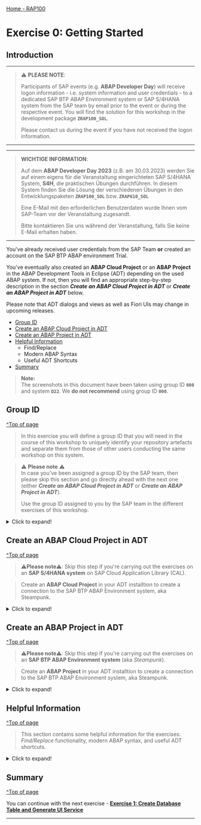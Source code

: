 [Home - RAP100](../../#exercises)

# Exercise 0: Getting Started

## Introduction

---
> ⚠ **PLEASE NOTE**:    
>  
> Participants of SAP events (e.g. **ABAP Developer Day**) will receive logon information - i.e. system information and user credentials - to a dedicated SAP BTP ABAP Environment system or SAP S/4HANA system from the SAP team by email prior to the event or during the respective event.
> You will find the solution for this workshop in the development package **`ZRAP100_SOL`**. 
> >
> Please contact us during the event if you have not received the logon information. 
---

---
> **WICHTIGE INFORMATION**: 
> 
> Auf dem **ABAP Developer Day 2023** (z.B. am 30.03.2023) werden Sie auf einem eigens für die Veranstaltung eingerichteten SAP S/4HANA System, **S4H**, die praktischen Übungen durchführen. In diesem System finden Sie die Lösung der verschiedenen Übungen in den Entwicklungspaketen **`ZRAP100_SOL`** bzw. **`ZRAP610_SOL`**   
> 
> Eine E-Mail mit den erforderlichen Benutzerdaten wurde Ihnen vom SAP-Team vor der Veranstaltung zugesandt.  
>
> Bitte kontaktieren Sie uns während der Veranstaltung, falls Sie keine E-Mail erhalten haben. 
---


You've already received user credentials from the SAP Team  **or** created an account on the SAP BTP ABAP environment Trial.

You've eventually also created an **ABAP Cloud Project** or an **ABAP Project** in the ABAP Development Tools in Eclipse (ADT) depending on the used ABAP system. If not, then you will find an appropriate step-by-step description in the section _**Create an ABAP Cloud Project in ADT**_ or _**Create an ABAP Project in ADT**_ below.

<!--
In this exercise you will define a group ID that you will need in the course of this workshop to uniquely identify your repository artefacts and separate them from those of other users conducting the same workshop on this system.
-->

Please note that ADT dialogs and views as well as Fiori UIs may change in upcoming releases.

<!--
- [Requirements](#requirements) 
- [Group ID](#group-id)
- [Create an ABAP Cloud Project in ADT](#create-an-abap-cloud-project-in-adt)
- [Create an ABAP Project in ADT](#create-an-abap-project-in-adt)
- [Helpful Information](#helpful-information)
  - [Find/Replace](#findreplace)
  - [Modern ABAP Syntax](#modern-abap-syntax)
  - [Useful ADT Shortcuts](#useful-adt-shortcuts)
- [Summary](#summary)
-->

- [Group ID](#group-id)
- [Create an ABAP Cloud Project in ADT](#create-an-abap-cloud-project-in-adt)
- [Create an ABAP Project in ADT](#create-an-abap-project-in-adt)
- [Helpful Information](#helpful-information)
  - Find/Replace
  - Modern ABAP Syntax
  - Useful ADT Shortcuts
- [Summary](#summary)


> **Note:**    
> The screenshots in this document have been taken using group ID **`000`** and system **`D22`**. We **do not recommend** using group ID **`000`**.

<!--
## Requirements
[^Top of page](#)

In order to participate in this hands-on session you MUST have installed the latest version of Eclipse and the latest version of the ABAP Development Tools (ADT) in Eclipse.  

Please check the following two short documents how to do this if you have not already done it:  
- [Install the ABAP Development Tools (ADT)](https://github.com/SAP-samples/abap-platform-rap-workshops/blob/main/requirements_rap_workshops.md#3-install-the-abap-development-tools-adt)  
- [Adapt the Web Browser settings in your ADT installation](https://github.com/SAP-samples/abap-platform-rap-workshops/blob/main/requirements_rap_workshops.md#4-adapt-the-web-browser-settings-in-your-adt-installation)  
-->

## Group ID
[^Top of page](#)

> In this exercise you will define a group ID that you will need in the course of this workshop to uniquely identify your repository artefacts 
> and separate them from those of other users conducting the same workshop on this system.

<!--
> ⚠ **Please note** ⚠  
> For SAP TechEd session AD162, you will be assigned a group ID by the SAP team. Therefore, skip this section and go directly ahead with the next one.
-->

> ⚠ **Please note** ⚠  
> In case you've been assigned a group ID by the SAP team, then please skip this section and go directly ahead with the next one (either _**Create an ABAP Cloud Project in ADT**_ or _**Create an ABAP Project in ADT**_).
> 
> Use the group ID assigned to you by the SAP team in the different exercises of this workshop.

<details>
  <summary>Click to expand!</summary>
   
As the ABAP environment is used by many people, we've defined a naming pattern for each artefact you are going to create to make sure it doesn't conflict with other ones. 
  
For this, you'll find the placeholder **`###`** used in object names that must be replaced with the group ID of your choice during the exercises. 
  
The group ID can contain **a maximum of 3 characters (numbers and/or letters)** - e.g. `123`, `XY1`, or `ABC`. 

You can check for **already used group IDs** by choosing **Open ABAP Development Object** ![open_object_icon](images/adt_open_object.png) or pressing **Ctrl+Shift+A**, and searching for e.g. **`zrap100_*###`**, where **`###`** is your chosen suffix. All artefacts fitting that pattern will be listed.  

Try to add e.g. your initials, followed by a number to verify nobody else is already using this group ID.

  ![determine group id](images/groupid01.png) 
  <!-- <img src="images/groupid01.png" alt="determine group id" width="30%"> -->

_**No results**_ means this group ID seems to be available. You can note it as your group ID somewhere and use it in the next exercises.

Once you've found an available group ID, choose **Cancel**.

</details>
   

## Create an ABAP Cloud Project in ADT
[^Top of page](#)

> ⚠**Please note**⚠: Skip this step if you're carrying out the exercises on an **SAP S/4HANA system** on SAP Cloud Application Library (CAL).

> Create an **ABAP Cloud Project** in your ADT installtion to create a connection to the SAP BTP ABAP Environment system, aka Steampunk.

<details>
  <summary>Click to expand!</summary>
   
1. Open the **ABAP** perspective if not yet done.

    ![Open ABAP Perspective](images/abap_perspective.png)

2. Now create the **ABAP Cloud Project** as shown on the screenshots provided below. 

    ![Create ABAP Project Cloud 1/2](images/steampunk_systemlogon1.png)

    ![Create ABAP Project Cloud 2/2](images/steampunk_systemlogon2.png)

</details>


## Create an ABAP Project in ADT
[^Top of page](#)

> ⚠**Please note**⚠: Skip this step if you're carrying out the exercises on an **SAP BTP ABAP Environment system** (aka _Steampunk_).

> Create an **ABAP Project** in your ADT installtion to create a connection to the SAP BTP ABAP Environment system, aka Steampunk.

<details>
  <summary>Click to expand!</summary>
   
1. Open the **ABAP** perspective if not yet done.

    ![Open ABAP Perspective](images/abap_perspective.png)

2. Now create the **ABAP Project** as shown on the screenshots provided below. 
  
  Enter the system information (SID, System IP, and Instance number) provided to you by the SAP event team.

   ![Create ABAP Project](images/adt_create_abapproject.png)

</details>

## Helpful Information
[^Top of page](#)

> This section contains some helpful information for the exercises: _Find/Replace_ functionality, modern ABAP syntax, and useful ADT shortcuts.

<details>
  <summary>Click to expand!</summary>
 
### Find/Replace

In the course of these exercises you will frequently see the task to "_replace the placeholder **`###`** with your group ID_". 

For this it's recommended to make use of the **Find/Replace** feature of the Eclipse Editor. It can be opened either via the menu (**_Edit -> Find/Replace..._**) or via **Ctrl+F**.
  
 ![find and replace](images/find01.png)
   
Choosing **Replace All** allows you to replace all ocurrences of **`###`** with your group ID.

  
### Modern ABAP Syntax

The modern, declarative, and expression-oriented ABAP language syntax will be used in the different exercises. It allows developers to write more simple and concise source code using new language features like inline declarations, constructor expressions.

> **Find more information in the ABAP Keyword Documentation**: [ABAP - Programming Language](https://help.sap.com/doc/abapdocu_cp_index_htm/CLOUD/en-US/index.htm?file=abenabap_reference.htm) 

  
### Useful ADT Shortcuts

Here are some useful ADT keyboard shortcuts for the ABAP development in Eclipse.

![ADT Shortcuts](images/adt_shortcuts.png)

More useful ADT shortcuts can be found here: [Link](https://blogs.sap.com/2013/11/21/useful-keyboard-shortcuts-for-abap-in-eclipse/).

> **Info**: You can display the full list of available shortcuts in the **Show Key Assit** in ADT by pressing **Ctrl+Shift+L**.
 
</details>


## Summary 
[^Top of page](#)

You can continue with the next exercise - **[Exercise 1: Create Database Table and Generate UI Service](../ex1/readme.md)**

---
